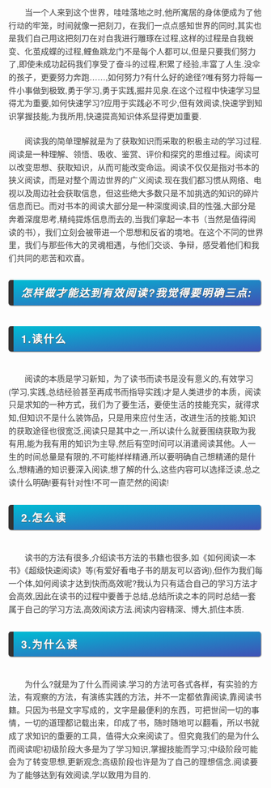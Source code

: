 <div class="output_wrapper" id="output_wrapper_id" style="font-size: 16px; color: rgb(62, 62, 62); line-height: 1.6; word-spacing: 0px; letter-spacing: 0px; font-family: 'Helvetica Neue', Helvetica, 'Hiragino Sans GB', 'Microsoft YaHei', Arial, sans-serif;"><p style="font-size: inherit; color: inherit; line-height: inherit; padding: 0px; margin: 1.5em 0px;">  当一个人来到这个世界，哇哇落地之时,他所寓居的身体便成为了他行动的牢笼，时间就像一把刻刀，在我们一点点感知世界的同时,其实也是我们自己用这把刻刀在对自我进行雕琢在过程,这样的过程是自我蜕变、化茧成蝶的过程,鲤鱼跳龙门不是每个人都可以,但是只要我们努力了,即使未成功起码我们享受了奋斗的过程,积累了经验,丰富了人生.没伞的孩子，更要努力奔跑……,如何努力?有什么好的途径?唯有努力将每一件小事做到极致,勇于学习,勇于实践,掘井见泉.在这个过程中快速学习显得尤为重要,如何快速学习?应用于实践必不可少,但有效阅读,快速学到知识掌握技能,为我所用,快速提高知识体系显得更加重要.</p>
<p style="font-size: inherit; color: inherit; line-height: inherit; padding: 0px; margin: 1.5em 0px;">  阅读我的简单理解就是为了获取知识而采取的积极主动的学习过程.阅读是一种理解、领悟、吸收、鉴赏、评价和探究的思维过程。阅读可以改变思想、获取知识，从而可能改变命运。阅读不仅仅是指对书本的狭义阅读，而是对整个周边世界的广义阅读.现在我们都习惯从网络、电视以及周边社会获取信息，但这些绝大多数只是不加挑选的知识的碎片信息而已。而对书本的阅读大部分是一种深度阅读,目的性强,大部分是奔着深度思考,精纯提炼信息而去的,当我们拿起一本书（当然是值得阅读的书），我们立刻会被带进一个思想和反省的境地。在这个不同的世界里，我们与那些伟大的灵魂相遇，与他们交谈、争辩，感受着他们和我们共同的悲苦和欢喜。</p>
<h3 id="h______" style="line-height: inherit; margin: 1.5em 0px; font-weight: bold; font-size: 1.3em; margin-bottom: 2em; margin-right: 5px; padding: 8px 15px; letter-spacing: 2px; background-image: linear-gradient(to right bottom, rgb(0, 188, 212), rgb(63, 81, 181)); background-color: rgb(63, 81, 181); color: rgb(255, 255, 255); border-left: 10px solid rgb(51, 51, 51); border-radius: 5px; text-shadow: rgb(102, 102, 102) 1px 1px 1px; box-shadow: rgb(102, 102, 102) 1px 1px 2px;"><span style="font-size: inherit; color: inherit; line-height: inherit; margin: 0px; padding: 0px;"><strong style="font-size: inherit; color: inherit; line-height: inherit; margin: 0px; padding: 0px; font-weight: bold;"><em style="font-size: inherit; color: inherit; line-height: inherit; margin: 0px; padding: 0px; font-style: italic; font-weight: bold;">怎样做才能达到有效阅读?我觉得要明确三点:</em></strong></span></h3>
<h3 id="h1" style="line-height: inherit; margin: 1.5em 0px; font-weight: bold; font-size: 1.3em; margin-bottom: 2em; margin-right: 5px; padding: 8px 15px; letter-spacing: 2px; background-image: linear-gradient(to right bottom, rgb(0, 188, 212), rgb(63, 81, 181)); background-color: rgb(63, 81, 181); color: rgb(255, 255, 255); border-left: 10px solid rgb(51, 51, 51); border-radius: 5px; text-shadow: rgb(102, 102, 102) 1px 1px 1px; box-shadow: rgb(102, 102, 102) 1px 1px 2px;"><span style="font-size: inherit; color: inherit; line-height: inherit; margin: 0px; padding: 0px;">1.读什么</span></h3>
<p style="font-size: inherit; color: inherit; line-height: inherit; padding: 0px; margin: 1.5em 0px;">  阅读的本质是学习新知，为了读书而读书是没有意义的,有效学习(学习,实践,总结经验甚至再成书而指导实践)才是人类进步的本质，阅读只是求知的一种方式，我们为了要生活，要使生活的技能充实，就得求知,但知识不是什么装饰品，只是用来应付生活，改进生活的技能,知识的获取途径也很宽泛,阅读只是其中之一,所以读什么就要围绕获取为我有用,能为我有用的知识为主导,然后有空时间可以消遣阅读其他。人一生的时间总量是有限的,不可能样样精通,所以要明确自己想精通的是什么,想精通的知识要深入阅读,想了解的什么,这些内容可以选择泛读,总之读什么明确!要有针对性!不可一直茫然的阅读!</p>
<h3 id="h2" style="line-height: inherit; margin: 1.5em 0px; font-weight: bold; font-size: 1.3em; margin-bottom: 2em; margin-right: 5px; padding: 8px 15px; letter-spacing: 2px; background-image: linear-gradient(to right bottom, rgb(0, 188, 212), rgb(63, 81, 181)); background-color: rgb(63, 81, 181); color: rgb(255, 255, 255); border-left: 10px solid rgb(51, 51, 51); border-radius: 5px; text-shadow: rgb(102, 102, 102) 1px 1px 1px; box-shadow: rgb(102, 102, 102) 1px 1px 2px;"><span style="font-size: inherit; color: inherit; line-height: inherit; margin: 0px; padding: 0px;">2.怎么读</span></h3>
<p style="font-size: inherit; color: inherit; line-height: inherit; padding: 0px; margin: 1.5em 0px;">  读书的方法有很多,介绍读书方法的书籍也很多,如《如何阅读一本书》《超级快速阅读》等(有爱好看电子书的朋友可以咨询),但作为我们每一个体,如何阅读才达到快而高效呢?我认为只有适合自己的学习方法才会高效,因此在读书的过程中要善于总结,总结所读之本的同时总结一套属于自己的学习方法,高效阅读方法.阅读内容精深、博大,抓住本质.</p>
<h3 id="h3" style="line-height: inherit; margin: 1.5em 0px; font-weight: bold; font-size: 1.3em; margin-bottom: 2em; margin-right: 5px; padding: 8px 15px; letter-spacing: 2px; background-image: linear-gradient(to right bottom, rgb(0, 188, 212), rgb(63, 81, 181)); background-color: rgb(63, 81, 181); color: rgb(255, 255, 255); border-left: 10px solid rgb(51, 51, 51); border-radius: 5px; text-shadow: rgb(102, 102, 102) 1px 1px 1px; box-shadow: rgb(102, 102, 102) 1px 1px 2px;"><span style="font-size: inherit; color: inherit; line-height: inherit; margin: 0px; padding: 0px;">3.为什么读</span></h3>
<p style="font-size: inherit; color: inherit; line-height: inherit; padding: 0px; margin: 1.5em 0px;">  为什么?就是为了什么而阅读.学习的方法可各式各样，有实验的方法，有观察的方法，有演练实践的方法，并不一定都依靠阅读,靠阅读书籍。只因为书是文字写成的，文字是最便利的东西，可把世间一切的事情，一切的道理都记载出来，印成了书，随时随地可以翻看，所以书就成了求知识的重要的工具，值得大众来阅读了。但究竟我们的是为什么而阅读呢!初级阶段大多是为了学习知识,掌握技能而学习;中级阶段可能会为了转变思想,更新观念;高级阶段也许是为了自己的理想信念.阅读要为了能够达到有效阅读,学以致用为目的.</p></div>
